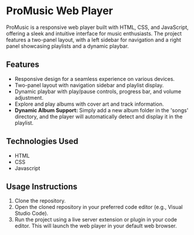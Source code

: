 # ProMusic Web Player

ProMusic is a responsive web player built with HTML, CSS, and JavaScript, offering a sleek and intuitive interface for music enthusiasts. The project features a two-panel layout, with a left sidebar for navigation and a right panel showcasing playlists and a dynamic playbar.

## Features

- Responsive design for a seamless experience on various devices.
- Two-panel layout with navigation sidebar and playlist display.
- Dynamic playbar with play/pause controls, progress bar, and volume adjustment.
- Explore and play albums with cover art and track information.
- **Dynamic Album Support:** Simply add a new album folder in the 'songs' directory, and the player will automatically detect and display it in the playlist.

## Technologies Used
- HTML
- CSS
- Javascript

## Usage Instructions
1. Clone the repository.
2. Open the cloned repository in your preferred code editor (e.g., Visual Studio Code).
3. Run the project using a live server extension or plugin in your code editor. This will launch the web player in your default web browser.
